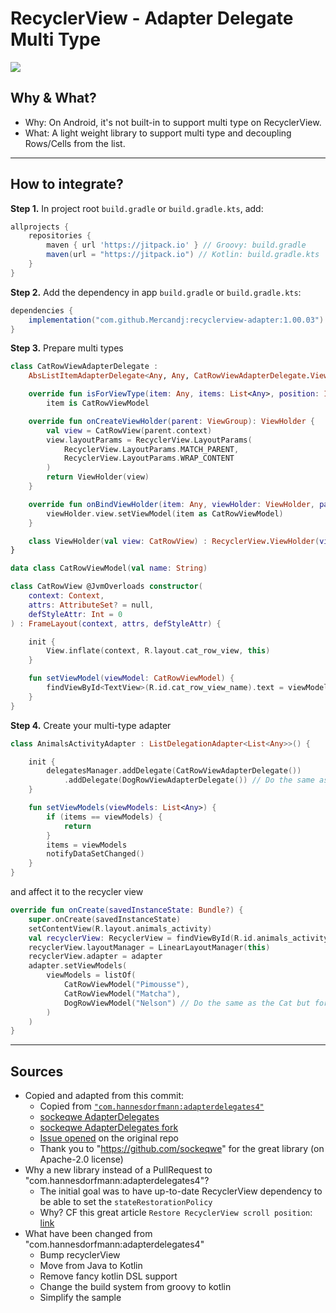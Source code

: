 # RecyclerView - Adapter Delegate Multi Type

[![](https://jitpack.io/v/Mercandj/recyclerview-adapter.svg)](https://jitpack.io/#Mercandj/recyclerview-adapter)

## Why & What?

- Why: On Android, it's not built-in to support multi type on RecyclerView.
- What: A light weight library to support multi type and decoupling Rows/Cells from the list.

----

## How to integrate?

**Step 1.** In project root `build.gradle` or `build.gradle.kts`, add:

```groovy
allprojects {
    repositories {
        maven { url 'https://jitpack.io' } // Groovy: build.gradle
        maven(url = "https://jitpack.io") // Kotlin: build.gradle.kts
    }
}
```

**Step 2.** Add the dependency in app `build.gradle` or `build.gradle.kts`:

```groovy
dependencies {
    implementation("com.github.Mercandj:recyclerview-adapter:1.00.03")
}
```

**Step 3.** Prepare multi types

```kotlin
class CatRowViewAdapterDelegate :
    AbsListItemAdapterDelegate<Any, Any, CatRowViewAdapterDelegate.ViewHolder>() {

    override fun isForViewType(item: Any, items: List<Any>, position: Int) =
        item is CatRowViewModel

    override fun onCreateViewHolder(parent: ViewGroup): ViewHolder {
        val view = CatRowView(parent.context)
        view.layoutParams = RecyclerView.LayoutParams(
            RecyclerView.LayoutParams.MATCH_PARENT,
            RecyclerView.LayoutParams.WRAP_CONTENT
        )
        return ViewHolder(view)
    }

    override fun onBindViewHolder(item: Any, viewHolder: ViewHolder, payloads: List<Any>) {
        viewHolder.view.setViewModel(item as CatRowViewModel)
    }

    class ViewHolder(val view: CatRowView) : RecyclerView.ViewHolder(view)
}
```

```kotlin
data class CatRowViewModel(val name: String)

class CatRowView @JvmOverloads constructor(
    context: Context,
    attrs: AttributeSet? = null,
    defStyleAttr: Int = 0
) : FrameLayout(context, attrs, defStyleAttr) {

    init {
        View.inflate(context, R.layout.cat_row_view, this)
    }

    fun setViewModel(viewModel: CatRowViewModel) {
        findViewById<TextView>(R.id.cat_row_view_name).text = viewModel.name
    }
}
```

**Step 4.** Create your multi-type adapter

```kotlin
class AnimalsActivityAdapter : ListDelegationAdapter<List<Any>>() {

    init {
        delegatesManager.addDelegate(CatRowViewAdapterDelegate())
            .addDelegate(DogRowViewAdapterDelegate()) // Do the same as the Cat but for dogs
    }

    fun setViewModels(viewModels: List<Any>) {
        if (items == viewModels) {
            return
        }
        items = viewModels
        notifyDataSetChanged()
    }
}
```

and affect it to the recycler view

```kotlin
override fun onCreate(savedInstanceState: Bundle?) {
    super.onCreate(savedInstanceState)
    setContentView(R.layout.animals_activity)
    val recyclerView: RecyclerView = findViewById(R.id.animals_activity_recycler_view)
    recyclerView.layoutManager = LinearLayoutManager(this)
    recyclerView.adapter = adapter
    adapter.setViewModels(
        viewModels = listOf(
            CatRowViewModel("Pimousse"),
            CatRowViewModel("Matcha"),
            DogRowViewModel("Nelson") // Do the same as the Cat but for dogs
        )
    )
}
```

----

## Sources

- Copied and adapted from this commit:
    - Copied
      from [`"com.hannesdorfmann:adapterdelegates4"`](https://github.com/sockeqwe/AdapterDelegates)
    - [sockeqwe AdapterDelegates](https://github.com/sockeqwe/AdapterDelegates/commit/e855771c3ed8b256287e46350ebc3ada2085c41a)
    - [sockeqwe AdapterDelegates fork](https://github.com/Mercandj/AdapterDelegates/commit/6d8b261504e766f30f040a6b9e3892d819a5c537)
    - [Issue opened](https://github.com/sockeqwe/AdapterDelegates/issues/117) on the original repo
    - Thank you to "https://github.com/sockeqwe" for the great library (on Apache-2.0 license)
- Why a new library instead of a PullRequest to "com.hannesdorfmann:adapterdelegates4"?
    - The initial goal was to have up-to-date RecyclerView dependency to be able to set
      the `stateRestorationPolicy`
    - Why? CF this great
      article `Restore RecyclerView scroll position`: [link](https://medium.com/androiddevelopers/restore-recyclerview-scroll-position-a8fbdc9a9334)
- What have been changed from "com.hannesdorfmann:adapterdelegates4"
    - Bump recyclerView
    - Move from Java to Kotlin
    - Remove fancy kotlin DSL support
    - Change the build system from groovy to kotlin
    - Simplify the sample
